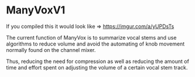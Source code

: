 # ManyVoxV1


If you compiled this it would look like =>  https://imgur.com/a/yUPDsTs

The current function of ManyVox is to summarize vocal stems and use algorithms to reduce volume and avoid the automating of knob movement normally found 
on the channel mixer. 

Thus, reducing the need for compression as well as reducing the amount of time and effort spent on adjusting the volume of a certain vocal stem track.


